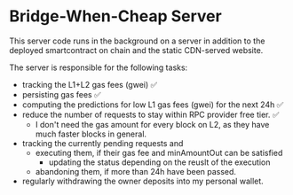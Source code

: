# Bridge-When-Cheap Server

This server code runs in the background on a server in addition to the deployed smartcontract on chain and the static CDN-served website.

The server is responsible for the following tasks:
  * tracking the L1+L2 gas fees (gwei) ✅
  * persisting gas fees ✅
  * computing the predictions for low L1 gas fees (gwei) for the next 24h ✅
  * reduce the number of requests to stay within RPC provider free tier. ✅
    * I don't need the gas amount for every block on L2, as they have much faster blocks in general.
  * tracking the currently pending requests and
    * executing them, if their gas fee and minAmountOut can be satisfied
      * updating the status depending on the reuslt of the execution
    * abandoning them, if more than 24h have been passed.
  * regularly withdrawing the owner deposits into my personal wallet.
